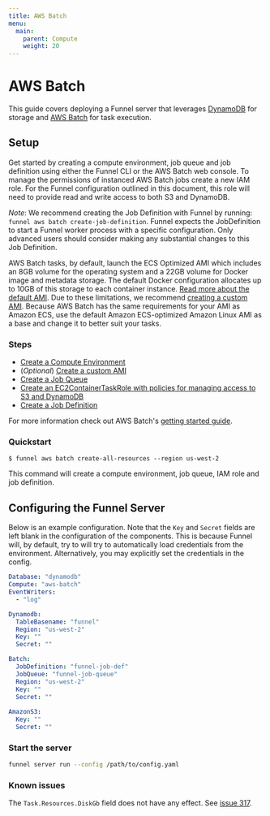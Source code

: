 ```yaml
---
title: AWS Batch
menu:
  main:
    parent: Compute
    weight: 20
---
```


# AWS Batch

This guide covers deploying a Funnel server that leverages [DynamoDB][0] for storage
and [AWS Batch][1] for task execution. 

## Setup

Get started by creating a compute environment, job queue and job definition using either 
the Funnel CLI or the AWS Batch web console. To manage the permissions of instanced 
AWS Batch jobs create a new IAM role. For the Funnel configuration outlined 
in this document, this role will need to provide read and write access to both S3 and DynamoDB.

_Note_: We recommend creating the Job Definition with Funnel by running: `funnel aws batch create-job-definition`. 
Funnel expects the JobDefinition to start a Funnel worker process with a specific configuration. 
Only advanced users should consider making any substantial changes to this Job Definition. 

AWS Batch tasks, by default, launch the ECS Optimized AMI which includes 
an 8GB volume for the operating system and a 22GB volume for Docker image and metadata 
storage. The default Docker configuration allocates up to 10GB of this storage to 
each container instance. [Read more about the default AMI][8]. Due to these limitations, we
recommend [creating a custom AMI][7]. Because AWS Batch has the same requirements for your 
AMI as Amazon ECS, use the default Amazon ECS-optimized Amazon Linux AMI as a base and change it 
to better suit your tasks.

### Steps
* [Create a Compute Environment][3]
*  (_Optional_) [Create a custom AMI][7]
* [Create a Job Queue][4]
* [Create an EC2ContainerTaskRole with policies for managing access to S3 and DynamoDB][5]
* [Create a Job Definition][6]

For more information check out AWS Batch's [getting started guide][2]. 

### Quickstart

```
$ funnel aws batch create-all-resources --region us-west-2

```

This command will create a compute environment, job queue, IAM role and job definition.

## Configuring the Funnel Server

Below is an example configuration. Note that the `Key`
and `Secret` fields are left blank in the configuration of the components. This is because 
Funnel will, by default, try to will try to automatically load credentials from the environment. 
Alternatively, you may explicitly set the credentials in the config.

```YAML
Database: "dynamodb"
Compute: "aws-batch"
EventWriters:
  - "log"

Dynamodb:
  TableBasename: "funnel"
  Region: "us-west-2"
  Key: ""
  Secret: ""

Batch:
  JobDefinition: "funnel-job-def"
  JobQueue: "funnel-job-queue" 
  Region: "us-west-2"
  Key: ""
  Secret: ""
          
AmazonS3:
  Key: ""
  Secret: ""
```

### Start the server

```sh
funnel server run --config /path/to/config.yaml
```

### Known issues

The `Task.Resources.DiskGb` field does not have any effect. See [issue 317](https://github.com/ohsu-comp-bio/funnel/issues/317).

[0]: http://docs.aws.amazon.com/amazondynamodb/latest/developerguide/Introduction.html
[1]: http://docs.aws.amazon.com/batch/latest/userguide/what-is-batch.html
[2]: http://docs.aws.amazon.com/batch/latest/userguide/Batch_GetStarted.html
[3]: https://us-west-2.console.aws.amazon.com/batch/home?region=us-west-2#/compute-environments/new
[4]: https://us-west-2.console.aws.amazon.com/batch/home?region=us-west-2#/queues/new
[5]: https://console.aws.amazon.com/iam/home?region=us-west-2#/roles$new?step=permissions&selectedService=EC2ContainerService&selectedUseCase=EC2ContainerTaskRole
[6]: https://us-west-2.console.aws.amazon.com/batch/home?region=us-west-2#/job-definitions/new
[7]: http://docs.aws.amazon.com/batch/latest/userguide/create-batch-ami.html
[8]: http://docs.aws.amazon.com/AmazonECS/latest/developerguide/ecs-optimized_AMI.html
